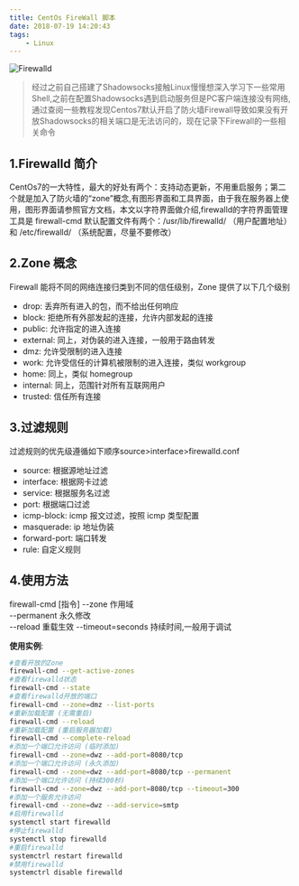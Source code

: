```yaml
---
title: CentOs FireWall 脚本
date: 2018-07-19 14:20:43
tags:
    - Linux
---
```


![Firewalld](http://www.tecmint.com/wp-content/uploads/2016/01/Enable-Disable-Iptables-FirewallD.png)

>经过之前自己搭建了Shadowsocks接触Linux慢慢想深入学习下一些常用Shell,之前在配置Shadowsocks遇到启动服务但是PC客户端连接没有网络,通过查阅一些教程发现Centos7默认开启了防火墙Firewall导致如果没有开放Shadowsocks的相关端口是无法访问的，现在记录下Firewall的一些相关命令

##  1.Firewalld 简介
CentOs7的一大特性，最大的好处有两个：支持动态更新，不用重启服务；第二个就是加入了防火墙的“zone”概念,有图形界面和工具界面，由于我在服务器上使用，图形界面请参照官方文档，本文以字符界面做介绍,firewalld的字符界面管理工具是 firewall-cmd 默认配置文件有两个：/usr/lib/firewalld/ （用户配置地址） 和 /etc/firewalld/ （系统配置，尽量不要修改）

## 2.Zone 概念
Firewall 能将不同的网络连接归类到不同的信任级别，Zone 提供了以下几个级别
* drop: 丢弃所有进入的包，而不给出任何响应
* block: 拒绝所有外部发起的连接，允许内部发起的连接
* public: 允许指定的进入连接
* external: 同上，对伪装的进入连接，一般用于路由转发
* dmz: 允许受限制的进入连接
* work: 允许受信任的计算机被限制的进入连接，类似 workgroup
* home: 同上，类似 homegroup
* internal: 同上，范围针对所有互联网用户
* trusted: 信任所有连接

## 3.过滤规则
过滤规则的优先级遵循如下顺序source>interface>firewalld.conf
* source: 根据源地址过滤
* interface: 根据网卡过滤
* service: 根据服务名过滤
* port: 根据端口过滤
* icmp-block: icmp 报文过滤，按照 icmp 类型配置
* masquerade: ip 地址伪装
* forward-port: 端口转发
* rule: 自定义规则

## 4.使用方法
firewall-cmd [指令] 
--zone 作用域  
--permanent  永久修改  
--reload 重载生效 
--timeout=seconds 持续时间,一般用于调试            
          
__使用实例__:
``` bash
#查看开放的Zone
firewall-cmd --get-active-zones
#查看firewalld状态
firewall-cmd --state
#查看firewalld开放的端口
firewall-cmd --zone=dmz --list-ports
#重新加载配置 (无需重启)
firewall-cmd --reload
#重新加载配置 (重启服务器加载)
firewall-cmd --complete-reload 
#添加一个端口允许访问 (临时添加)
firewall-cmd --zone=dwz --add-port=8080/tcp
#添加一个端口允许访问 (永久添加)
firewall-cmd --zone=dwz --add-port=8080/tcp --permanent
#添加一个端口允许访问 (持续300秒)
firewall-cmd --zone=dwz --add-port=8080/tcp --timeout=300
#添加一个服务允许访问
firewall-cmd --zone=dwz --add-service=smtp
#启用firewalld
systemctl start firewalld
#停止firewalld
systemctl stop firewalld
#重启firewalld
systemctrl restart firewalld
#禁用firewalld
systemctrl disable firewalld
```
